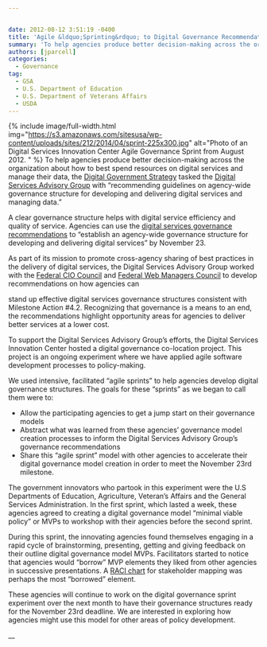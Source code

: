 ```yaml
---


date: 2012-08-12 3:51:19 -0400
title: 'Agile &ldquo;Sprinting&rdquo; to Digital Governance Recommendations'
summary: 'To help agencies produce better decision-making across the organization about how to best spend resources on digital services and manage their data, the&nbsp;Digital Government Strategy&nbsp;tasked the&nbsp;Digital Services Advisory Group&nbsp;with &ldquo;recommending guidelines on agency-wide governance structure for developing and delivering'
authors: [jparcell]
categories:
  - Governance
tag:
  - GSA
  - U.S. Department of Education
  - U.S. Department of Veterans Affairs
  - USDA
---
```


{% include image/full-width.html img="https://s3.amazonaws.com/sitesusa/wp-content/uploads/sites/212/2014/04/sprint-225x300.jpg" alt="Photo of an Digital Services Innovation Center Agile Governance Sprint from August 2012. " %}
To help agencies produce better decision-making across the organization about how to best spend resources on digital services and manage their data, the [Digital Government Strategy](http://www.whitehouse.gov/sites/default/files/omb/egov/digital-government/digital-government.html#intra-agency-governance) tasked the [Digital Services Advisory Group](http://www.whitehouse.gov/sites/default/files/omb/egov/digital-government/digital-government.html#digital-services-center) with “recommending guidelines on agency-wide governance structure for developing and delivering digital services and managing data.”

A clear governance structure helps with digital service efficiency and quality of service. Agencies can use the [digital services governance recommendations](http://www.whitehouse.gov/digitalgov/digital-services-governance-recommendations) to &#8220;establish an agency-wide governance structure for developing and delivering digital services” by November 23.

As part of its mission to promote cross-agency sharing of best practices in the delivery of digital services, the Digital Services Advisory Group worked with the [Federal CIO Council](http://www.cio.gov/) and [Federal Web Managers Council](https://www.WHATEVER/communities/web-managers-forum/ "Web Content Managers Forum") to develop recommendations on how agencies can
  
stand up effective digital services governance structures consistent with Milestone Action #4.2. Recognizing that governance is a means to an end, the recommendations highlight opportunity areas for agencies to deliver better services at a lower cost.

To support the Digital Services Advisory Group’s efforts, the Digital Services Innovation Center hosted a digital governance co-location project. This project is an ongoing experiment where we have applied agile software development processes to policy-making.

We used intensive, facilitated “agile sprints” to help agencies develop digital governance structures. The goals for these “sprints” as we began to call them were to:

  * Allow the participating agencies to get a jump start on their governance models
  * Abstract what was learned from these agencies’ governance model creation processes to inform the Digital Services Advisory Group’s governance recommendations
  * Share this “agile sprint” model with other agencies to accelerate their digital governance model creation in order to meet the November 23rd milestone.

The government innovators who partook in this experiment were the U.S Departments of Education, Agriculture, Veteran’s Affairs and the General Services Administration. In the first sprint, which lasted a week, these agencies agreed to creating a digital governance model “minimal viable policy” or MVPs to workshop with their agencies before the second sprint.

During this sprint, the innovating agencies found themselves engaging in a rapid cycle of brainstorming,  presenting, getting and giving feedback on their outline digital governance model MVPs. Facilitators started to notice that agencies would “borrow” MVP elements they liked from other agencies in successive presentations. A [RACI chart](http://en.wikipedia.org/wiki/Responsibility_assignment_matrix) for stakeholder mapping was perhaps the most “borrowed” element.

These agencies will continue to work on the digital governance sprint experiment over the next month to have their governance structures ready for the November 23rd deadline. We are interested in exploring how agencies might use this model for other areas of policy development.

__